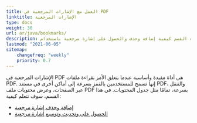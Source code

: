 ```yaml
---
title: العمل مع الإشارات المرجعية في PDF
linktitle: الإشارات المرجعية
type: docs
weight: 30
url: ar/java/bookmarks/
description: تشرح هذه القسم كيفية إضافة وحذف والحصول على إشارة مرجعية باستخدام Aspose.PDF for Java.
lastmod: "2021-06-05"
sitemap:
    changefreq: "weekly"
    priority: 0.7
---
```


الإشارات المرجعية في PDF هي أداة مفيدة وأساسية عندما يتعلق الأمر بقراءة ملفات PDF. إنها تسمح للمستخدمين بالقفز بسرعة إلى أماكن أخرى في مستند PDF، والتنقل عبر الصفحات، وعرض محتويات ملف PDF بسرعة، تمامًا مثل جدول المحتويات. في هذا القسم، سوف تتعلم كيفية:

- [إضافة وحذف إشارة مرجعية](/pdf/java/add-and-delete-bookmark/)
- [الحصول على وتحديث وتوسيع إشارة مرجعية](/pdf/java/get-update-and-expand-bookmark/)